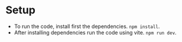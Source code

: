 # Setup
- To run the code, install first the dependencies.
`npm install`.
- After installing dependencies run the code using vite.
`npm run dev`.
